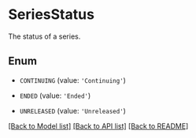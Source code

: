 # SeriesStatus

The status of a series.

## Enum

* `CONTINUING` (value: `'Continuing'`)

* `ENDED` (value: `'Ended'`)

* `UNRELEASED` (value: `'Unreleased'`)

[[Back to Model list]](../README.md#documentation-for-models) [[Back to API list]](../README.md#documentation-for-api-endpoints) [[Back to README]](../README.md)


